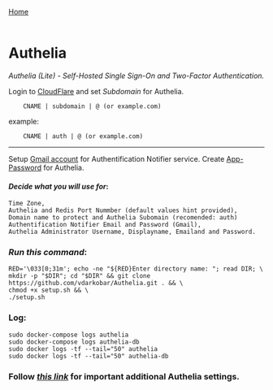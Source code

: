 <p align="left">
  <a href="https://github.com/vdarkobar/npm">Home</a>
  <br><br>
</p> 
  
# Authelia
*Authelia (Lite) - Self-Hosted Single Sign-On and Two-Factor Authentication.*
  
Login to <a href="https://dash.cloudflare.com/">CloudFlare</a> and set *Subdomain* for Authelia.

```
    CNAME | subdomain | @ (or example.com)
```
example:
```
    CNAME | auth | @ (or example.com)
```
---
  
Setup <a href="https://accounts.google.com/signin/v2/identifier?flowName">Gmail account</a> for Authentification Notifier service. Create <a href="https://myaccount.google.com/u/1/apppasswords">App-Password</a> for Authelia. 
  
#### *Decide what you will use for*:
```
Time Zone,
Authelia and Redis Port Nummber (default values hint provided),
Domain name to protect and Authelia Subomain (recomended: auth)
Authentification Notifier Email and Password (Gmail), 
Authelia Administrator Username, Displayname, Emailand and Password.
```
  
### *Run this command*:
```
RED='\033[0;31m'; echo -ne "${RED}Enter directory name: "; read DIR; \
mkdir -p "$DIR"; cd "$DIR" && git clone https://github.com/vdarkobar/Authelia.git . && \
chmod +x setup.sh && \
./setup.sh
```

### Log:
```
sudo docker-compose logs authelia
sudo docker-compose logs authelia-db
sudo docker logs -tf --tail="50" authelia
sudo docker logs -tf --tail="50" authelia-db
```  
  
### Follow <i><a href="https://github.com/vdarkobar/NPM/blob/main/shared/Authelia%20Additional%20Settings.md">this link</a></i> for important additional Authelia settings.  
